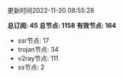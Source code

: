 更新时间2022-11-20 08:55:28

**总订阅: 45**
**总节点: 1158**
**有效节点: 164**
- ssr节点: 17
- trojan节点: 34
- v2ray节点: 111
- ss节点: 2
